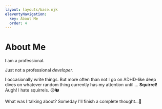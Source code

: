 ```yaml
---
layout: layouts/base.njk
eleventyNavigation:
  key: About Me
  order: 4
---
```

# About Me

I am a professional.

Just not a professional *developer*.

I occasionally write things. But more often than not I go on ADHD-like deep dives on whatever random thing currently has my attention until ... **Squirrel!** Augh! I hate squirrels. 😠🐿️

What was I talking about? Someday I'll finish a complete thought...🤔
